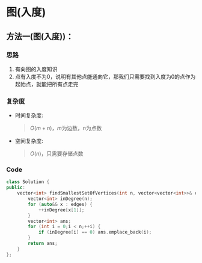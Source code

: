 # 图(入度)
## 方法一(图(入度))：
### 思路
1. 有向图的入度知识
2. 点有入度不为$0$，说明有其他点能通向它，那我们只需要找到入度为$0$的点作为起始点，就能把所有点走完
### 复杂度
- 时间复杂度:
  > $O(m+n)$，$m$为边数，$n$为点数
- 空间复杂度:
  > $O(n)$，只需要存储点数

### Code
```C++ []
class Solution {
public:
    vector<int> findSmallestSetOfVertices(int n, vector<vector<int>>& edges) {
        vector<int> inDegree(n);
        for (auto&& x : edges) {
            ++inDegree[x[1]];
        }
        vector<int> ans;
        for (int i = 0;i < n;++i) {
            if (inDegree[i] == 0) ans.emplace_back(i);
        }
        return ans;
    }
};
```